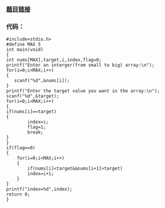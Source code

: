### <a href="https://leetcode-cn.com/problems/search-insert-position/">题目链接</a>
### 代码：
    #include<stdio.h>
    #define MAX 5
    int main(void)
    {
    int nums[MAX],target,i,index,flag=0;
    printf("Enter an interger(from small to big) array:\n");
    for(i=0;i<MAX;i++)
    {
       scanf("%d",&nums[i]);
    }
    printf("Enter the target value you want in the array:\n");
    scanf("%d",&target);
    for(i=0;i<MAX;i++)
    {
    if(nums[i]==target)
    {
            index=i;
            flag=1;
            break;
    }      
    }
    if(flag==0)
    {
        for(i=0;i<MAX;i++)
        {
            if(nums[i]<target&&nums[i+1]>target)
            index=i+1;
        }
    }
    printf("index=%d",index);
    return 0;
    }